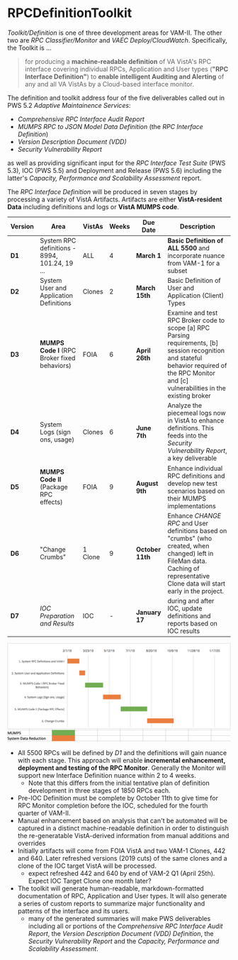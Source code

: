 # RPCDefinitionToolkit

_Toolkit/Definition_ is one of three development areas for VAM-II. The other two are _RPC Classifier/Monitor_ and _VAEC Deploy/CloudWatch_. Specifically, the Toolkit is ...

> for producing a __machine-readable definition__ of VA VistA's RPC interface covering individual RPCs, Application and User types (__"RPC Interface Definition"__) to __enable intelligent Auditing and Alerting__ of any and all VA VistAs by a Cloud-based interface monitor.

The definition and toolkit address four of the five deliverables called out in PWS 5.2 _Adaptive Maintainence Services_:
  * _Comprehensive RPC Interface Audit Report_
  * _MUMPS RPC to JSON Model Data Definition_ (the _RPC Interface Definition_)
  * _Version Description Document (VDD)_
  * _Security Vulnerability Report_

as well as providing significant input for the _RPC Interface Test Suite_ (PWS 5.3), IOC (PWS 5.5) and Deployment and Release (PWS 5.6) including the latter's _Capacity, Performance and Scalability Assessment_ report.

The _RPC Interface Definition_ will be produced in seven stages by processing a variety of VistA Artifacts. Artifacts are either __VistA-resident Data__ including definitions and logs or __VistA MUMPS code__.

Version | Area | VistAs | Weeks | Due Date | Description
--- | --- | --- | --- | --- | ---
__D1__ | System RPC definitions - 8994, 101.24, 19 ... | ALL | 4 | __March 1__ | __Basic Definition of ALL 5500__ and incorporate nuance from VAM-1 for a subset
__D2__ | System User and Application Definitions | Clones | 2 | __March 15th__ | Basic Definition of User and Application (Client) Types
__D3__ | __MUMPS Code I__ (RPC Broker fixed behaviors) | FOIA | 6 | __April 26th__ | Examine and test RPC Broker code to scope [a] RPC Parsing requirements, [b] session recognition and stateful behavior required of the RPC Monitor and [c] vulnerabilities in the existing broker
__D4__ | System Logs (sign ons, usage) | Clones | 6 | __June 7th__ | Analyze the piecemeal logs now in VistA to enhance definitions. This feeds into the _Security Vulnerability Report_, a key deliverable 
__D5__ | __MUMPS Code II__ (Package RPC effects) | FOIA | 9 | __August 9th__ | Enhance individual RPC definitions and develop new test scenarios based on their MUMPS implementations
__D6__ | "Change Crumbs" | 1 Clone | 9 | __October 11th__ | Enhance _CHANGE RPC_ and User definitions based on "crumbs" (who created, when changed) left in FileMan data. Caching of representative Clone data will start early in the project.
__D7__ | _IOC Preparation and Results_ | IOC | - | __January 17__ | during and after IOC, update definitions and reports based on IOC results

![Gantt TK](Images/vam2TKGantt.png)

  * All 5500 RPCs will be defined by _D1_ and the definitions will gain nuance with each stage. This approach will enable __incremental enhancement, deployment and testing of the RPC Monitor__. Generally the Monitor will support new Interface Definition nuance within 2 to 4 weeks.
    * Note that this differs from the initial tentative plan of definition development in three stages of 1850 RPCs each. 
  * Pre-IOC Definition must be complete by October 11th to give time for RPC Monitor completion before the IOC, scheduled for the fourth quarter of VAM-II.
  * Manual enhancement based on analysis that can't be automated will be captured in a distinct machine-readable definition in order to distinguish the re-generatable
VistA-derived information from manual additions and overrides
  * Initially artifacts will come from FOIA VistA and two VAM-1 Clones, 442 and 640. Later refreshed versions (2019 cuts) of the same clones and a clone of the IOC target VistA will be processed.
    * expect refreshed 442 and 640 by end of VAM-2 Q1 (April 25th). Expect IOC Target Clone one month later?
  * The toolkit will generate human-readable, markdown-formatted documentation of RPC, Application and User types. It will also generate a series of custom reports to summarize major functionality and patterns of the interface and its users.
    * many of the generated summaries will make PWS deliverables including all or portions of the _Comprehensive RPC Interface Audit Report_, the _Version Description Document (VDD) Definition_, the _Security Vulnerability Report_ and the _Capacity, Performance and Scalability Assessment_.
